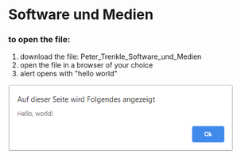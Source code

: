 # Software und Medien

### to open the file:
1. download the file: Peter_Trenkle_Software_und_Medien
2. open the file in a browser of your choice
3. alert opens with "hello world"

![1](https://github.com/Piibo/software_und_medien/blob/main/hello%20world%20programm.png)

